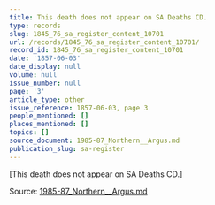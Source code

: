 ```yaml
---
title: This death does not appear on SA Deaths CD.
type: records
slug: 1845_76_sa_register_content_10701
url: /records/1845_76_sa_register_content_10701/
record_id: 1845_76_sa_register_content_10701
date: '1857-06-03'
date_display: null
volume: null
issue_number: null
page: '3'
article_type: other
issue_reference: 1857-06-03, page 3
people_mentioned: []
places_mentioned: []
topics: []
source_document: 1985-87_Northern__Argus.md
publication_slug: sa-register
---
```


[This death does not appear on SA Deaths CD.]

Source: [1985-87_Northern__Argus.md](/downloads/markdown/1985-87_Northern__Argus.md)
